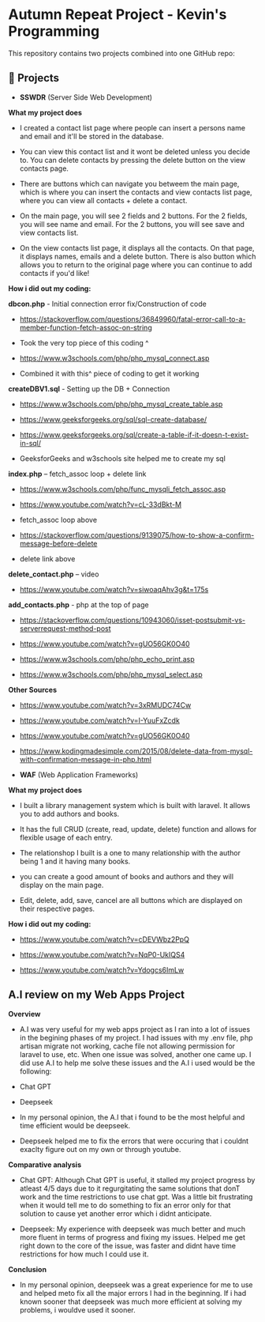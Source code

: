 # Autumn Repeat Project - Kevin's Programming 

This repository contains two projects combined into one GitHub repo:

## 📂 Projects

- **SSWDR** (Server Side Web Development)  

**What my project does**

- I created a contact list page where people can insert a persons name and email and it'll be stored in the database.

- You can view this contact list and it wont be deleted unless you decide to. You can delete contacts by pressing the delete button on the view contacts page. 

- There are buttons which can navigate you betweem the main page, which is where you can insert the contacts and view contacts list page, where you can view all contacts + delete a contact. 

- On the main page, you will see 2 fields and 2 buttons. For the 2 fields, you will see name and email. For the 2 buttons, you will see save and view contacts list.

- On the view contacts list page, it displays all the contacts. On that page, it displays names, emails and a delete button. There is also button which allows you to return to the original page where you can continue to add contacts if you'd like!


**How i did out my coding:**

**dbcon.php** - Initial connection error fix/Construction of code

- https://stackoverflow.com/questions/36849960/fatal-error-call-to-a-member-function-fetch-assoc-on-string

- Took the very top piece of this coding ^

- https://www.w3schools.com/php/php_mysql_connect.asp

- Combined it with this^ piece of coding to get it working

**createDBV1.sql** - Setting up the DB + Connection 

- https://www.w3schools.com/php/php_mysql_create_table.asp

- https://www.geeksforgeeks.org/sql/sql-create-database/

- https://www.geeksforgeeks.org/sql/create-a-table-if-it-doesn-t-exist-in-sql/

- GeeksforGeeks and w3schools site helped me to create my sql

**index.php** – fetch_assoc loop + delete link

- https://www.w3schools.com/php/func_mysqli_fetch_assoc.asp

- https://www.youtube.com/watch?v=cL-33dBkt-M

- fetch_assoc loop above

- https://stackoverflow.com/questions/9139075/how-to-show-a-confirm-message-before-delete

- delete link above

**delete_contact.php** – video

- https://www.youtube.com/watch?v=siwoaqAhv3g&t=175s 

**add_contacts.php** - php at the top of page

- https://stackoverflow.com/questions/10943060/isset-postsubmit-vs-serverrequest-method-post

- https://www.youtube.com/watch?v=gUO56GK0O40

- https://www.w3schools.com/php/php_echo_print.asp

- https://www.w3schools.com/php/php_mysql_select.asp

**Other Sources** 

- https://www.youtube.com/watch?v=3xRMUDC74Cw

- https://www.youtube.com/watch?v=I-YuuFxZcdk

- https://www.youtube.com/watch?v=gUO56GK0O40

- https://www.kodingmadesimple.com/2015/08/delete-data-from-mysql-with-confirmation-message-in-php.html


- **WAF** (Web Application Frameworks)  

**What my project does**

- I built a library management system which is built with laravel. It allows you to add authors and books.

- It has the full CRUD (create, read, update, delete) function and allows for flexible usage of each entry.

- The relationshop I built is a one to many relationship with the author being 1 and it having many books.

- you can create a good amount of books and authors and they will display on the main page. 

- Edit, delete, add, save, cancel are all buttons which are displayed on their respective pages. 

**How i did out my coding:**

- https://www.youtube.com/watch?v=cDEVWbz2PpQ

- https://www.youtube.com/watch?v=NqP0-UkIQS4

- https://www.youtube.com/watch?v=Ydogcs6ImLw


##  A.I review on my Web Apps Project

**Overview**

- A.I was very useful for my web apps project as I ran into a lot of issues in the begining phases of my project. I had issues with my .env file, php artisan migrate not working, cache file not allowing permission for laravel to use, etc. When one issue was solved, another one came up. I did use A.I to help me solve these issues and the A.I i used would be the following:

- Chat GPT

- Deepseek

- In my personal opinion, the A.I that i found to be the most helpful and time efficient would be deepseek.

- Deepseek helped me to fix the errors that were occuring that i couldnt exaclty figure out on my own or through youtube. 

**Comparative analysis** 

- Chat GPT: Although Chat GPT is useful, it stalled my project progress by atleast 4/5 days due to it regurgitating the same solutions that donT work and the time restrictions to use chat gpt. Was a little bit frustrating when it would tell me to do something to fix an error only for that solution to cause yet another error which i didnt anticipate. 

- Deepseek: My experience with deepseek was much better and much more fluent in terms of progress and fixing my issues. Helped me get right down to the core of the issue, was faster and didnt have time restrictions for how much I could use it. 

**Conclusion**

- In my personal opinion, deepseek was a great experience for me to use and helped meto fix all the major errors I had in the beginning. If i had known sooner that deepseek was much more efficient at solving my problems, i wouldve used it sooner. 








